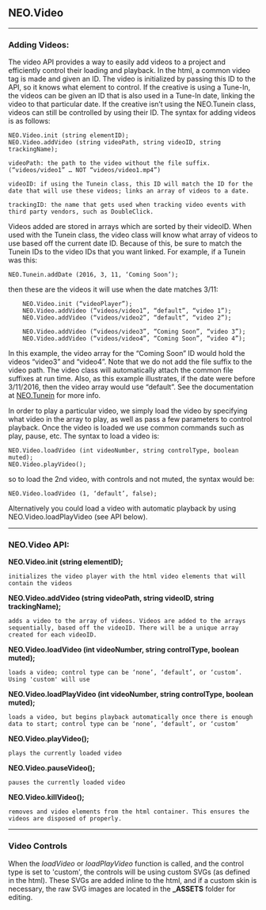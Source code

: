 ## NEO.Video

---

### Adding Videos:

The video API provides a way to easily add videos to a project and efficiently control their loading and playback. In the html, a common video tag is made and given an ID. The video is initialized by passing this ID to the API, so it knows what element to control. If the creative is using a Tune-In, the videos can be given an ID that is also used in a Tune-In date, linking the video to that particular date. If the creative isn’t using the NEO.Tunein class, videos can still be controlled by using their ID. The syntax for adding videos is as follows:

	NEO.Video.init (string elementID);
	NEO.Video.addVideo (string videoPath, string videoID, string trackingName);

	videoPath: the path to the video without the file suffix. (“videos/video1” … NOT “videos/video1.mp4”)

	videoID: if using the Tunein class, this ID will match the ID for the date that will use these videos; links an array of videos to a date.

	trackingID: the name that gets used when tracking video events with third party vendors, such as DoubleClick.


Videos added are stored in arrays which are sorted by their videoID. When used with the Tunein class, the video class will know what array of videos to use based off the current date ID. Because of this, be sure to match the Tunein IDs to the video IDs that you want linked. For example, if a Tunein was this:

	NEO.Tunein.addDate (2016, 3, 11, ‘Coming Soon’);

then these are the videos it will use when the date matches 3/11:

		NEO.Video.init (“videoPlayer”);
		NEO.Video.addVideo (“videos/video1”, “default”, “video 1”);
		NEO.Video.addVideo (“videos/video2”, “default”, “video 2”);

		NEO.Video.addVideo (“videos/video3”, “Coming Soon”, “video 3”);
		NEO.Video.addVideo (“videos/video4”, “Coming Soon”, “video 4”);

In this example, the video array for the “Coming Soon” ID would hold the videos “video3” and “video4”. Note that we do not add the file suffix to the video path. The video class will automatically attach the common file suffixes at run time. Also, as this example illustrates, if the date were before 3/11/2016, then the video array would use “default”. See the documentation at [NEO.Tunein](https://github.com/NEODigital/banners-framework/wiki/NEO.TuneIn-API) for more info.

In order to play a particular video, we simply load the video by specifying what video in the array to play, as well as pass a few parameters to control playback. Once the video is loaded we use common commands such as play, pause, etc. The syntax to load a video is:

	NEO.Video.loadVideo (int videoNumber, string controlType, boolean muted);
	NEO.Video.playVideo();

so to load the 2nd video, with controls and not muted, the syntax would be:

	NEO.Video.loadVideo (1, ‘default’, false);

Alternatively you could load a video with automatic playback by using NEO.Video.loadPlayVideo (see API below).

---

### NEO.Video API:

**NEO.Video.init (string elementID);**

	initializes the video player with the html video elements that will contain the videos

**NEO.Video.addVideo (string videoPath, string videoID, string trackingName);**

	adds a video to the array of videos. Videos are added to the arrays sequentially, based off the videoID. There will be a unique array created for each videoID. 

**NEO.Video.loadVideo (int videoNumber, string controlType, boolean muted);**

	loads a video; control type can be ‘none’, ‘default’, or ‘custom’. Using 'custom' will use

**NEO.Video.loadPlayVideo (int videoNumber, string controlType, boolean muted);**

	loads a video, but begins playback automatically once there is enough data to start; control type can be ‘none’, ‘default’, or ‘custom’

**NEO.Video.playVideo();**

	plays the currently loaded video

**NEO.Video.pauseVideo();**

	pauses the currently loaded video

**NEO.Video.killVideo();**

	removes and video elements from the html container. This ensures the videos are disposed of properly.

---

### Video Controls

When the *loadVideo* or *loadPlayVideo* function is called, and the control type is set to 'custom', the controls will be using custom SVGs (as defined in the html). These SVGs are added inline to the html, and if a custom skin is necessary, the raw SVG images are located in the **_ASSETS** folder for editing.

